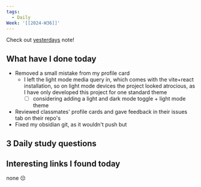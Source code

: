 ```yaml
---
tags:
  - Daily
Week: '[[2024-W36]]'
---
```

Check out [yesterdays](2024-09-05) note!
## What have I done today
- Removed a small mistake from my profile card
	- I left the light mode media query in, which comes with the vite+react installation, so on light mode devices the project looked atrocious, as I have only developed this project for one standard theme
		- [ ] considering adding a light and dark mode toggle + light mode theme
- Reviewed classmates' profile cards and gave feedback in their issues tab on their repo's
- Fixed my obsidian git, as it wouldn't push but

## 3 Daily study questions

## Interesting links I found today
none 😔